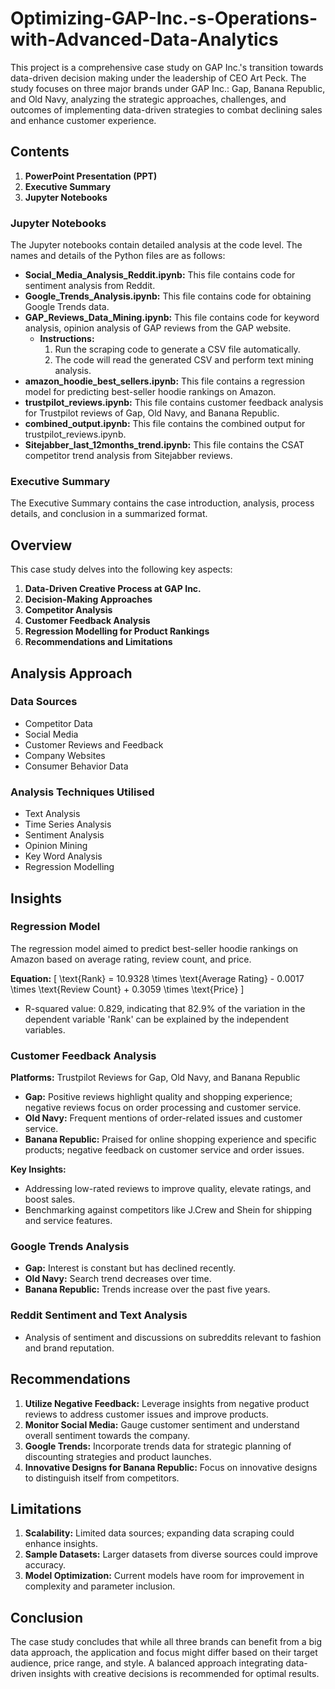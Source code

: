 # Optimizing-GAP-Inc.-s-Operations-with-Advanced-Data-Analytics

This project is a comprehensive case study on GAP Inc.'s transition towards data-driven decision making under the leadership of CEO Art Peck. The study focuses on three major brands under GAP Inc.: Gap, Banana Republic, and Old Navy, analyzing the strategic approaches, challenges, and outcomes of implementing data-driven strategies to combat declining sales and enhance customer experience.

## Contents

1. **PowerPoint Presentation (PPT)**
2. **Executive Summary**
3. **Jupyter Notebooks**

### Jupyter Notebooks

The Jupyter notebooks contain detailed analysis at the code level. The names and details of the Python files are as follows:

- **Social_Media_Analysis_Reddit.ipynb:** This file contains code for sentiment analysis from Reddit.
- **Google_Trends_Analysis.ipynb:** This file contains code for obtaining Google Trends data.
- **GAP_Reviews_Data_Mining.ipynb:** This file contains code for keyword analysis, opinion analysis of GAP reviews from the GAP website.
  - **Instructions:**
    1. Run the scraping code to generate a CSV file automatically.
    2. The code will read the generated CSV and perform text mining analysis.
- **amazon_hoodie_best_sellers.ipynb:** This file contains a regression model for predicting best-seller hoodie rankings on Amazon.
- **trustpilot_reviews.ipynb:** This file contains customer feedback analysis for Trustpilot reviews of Gap, Old Navy, and Banana Republic.
- **combined_output.ipynb:** This file contains the combined output for trustpilot_reviews.ipynb.
- **Sitejabber_last_12months_trend.ipynb:** This file contains the CSAT competitor trend analysis from Sitejabber reviews.

### Executive Summary

The Executive Summary contains the case introduction, analysis, process details, and conclusion in a summarized format.

## Overview

This case study delves into the following key aspects:

1. **Data-Driven Creative Process at GAP Inc.**
2. **Decision-Making Approaches**
3. **Competitor Analysis**
4. **Customer Feedback Analysis**
5. **Regression Modelling for Product Rankings**
6. **Recommendations and Limitations**


## Analysis Approach

### Data Sources
- Competitor Data
- Social Media
- Customer Reviews and Feedback
- Company Websites
- Consumer Behavior Data

### Analysis Techniques Utilised
- Text Analysis
- Time Series Analysis
- Sentiment Analysis
- Opinion Mining
- Key Word Analysis
- Regression Modelling

## Insights

### Regression Model

The regression model aimed to predict best-seller hoodie rankings on Amazon based on average rating, review count, and price.

**Equation:** 
\[ \text{Rank} = 10.9328 \times \text{Average Rating} - 0.0017 \times \text{Review Count} + 0.3059 \times \text{Price} \]

- R-squared value: 0.829, indicating that 82.9% of the variation in the dependent variable 'Rank' can be explained by the independent variables.

### Customer Feedback Analysis

**Platforms:** Trustpilot Reviews for Gap, Old Navy, and Banana Republic

- **Gap:** Positive reviews highlight quality and shopping experience; negative reviews focus on order processing and customer service.
- **Old Navy:** Frequent mentions of order-related issues and customer service.
- **Banana Republic:** Praised for online shopping experience and specific products; negative feedback on customer service and order issues.

**Key Insights:**
- Addressing low-rated reviews to improve quality, elevate ratings, and boost sales.
- Benchmarking against competitors like J.Crew and Shein for shipping and service features.

### Google Trends Analysis

- **Gap:** Interest is constant but has declined recently.
- **Old Navy:** Search trend decreases over time.
- **Banana Republic:** Trends increase over the past five years.

### Reddit Sentiment and Text Analysis

- Analysis of sentiment and discussions on subreddits relevant to fashion and brand reputation.

## Recommendations

1. **Utilize Negative Feedback:** Leverage insights from negative product reviews to address customer issues and improve products.
2. **Monitor Social Media:** Gauge customer sentiment and understand overall sentiment towards the company.
3. **Google Trends:** Incorporate trends data for strategic planning of discounting strategies and product launches.
4. **Innovative Designs for Banana Republic:** Focus on innovative designs to distinguish itself from competitors.

## Limitations

1. **Scalability:** Limited data sources; expanding data scraping could enhance insights.
2. **Sample Datasets:** Larger datasets from diverse sources could improve accuracy.
3. **Model Optimization:** Current models have room for improvement in complexity and parameter inclusion.

## Conclusion

The case study concludes that while all three brands can benefit from a big data approach, the application and focus might differ based on their target audience, price range, and style. A balanced approach integrating data-driven insights with creative decisions is recommended for optimal results.
